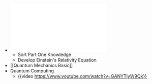- ![Fundamentals of Physics Mechanics Relativity and Thermodynamics](041-Fundamentals-of-Physics-Mechanics-Relativity-and-Thermodynamics-R.-Shankar-Edisi-1-2014.pdf)
	- Sort Part One Knowledge
	- Develop Einstein's Relativity Equation
- [[Quantum Mechanics Basic]]
- Quantum Computing
	- {{video https://www.youtube.com/watch?v=GANYTiyW9Qk}}